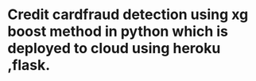 # Credit cardfraud detection using xg boost method in python which is deployed to cloud using heroku ,flask.
